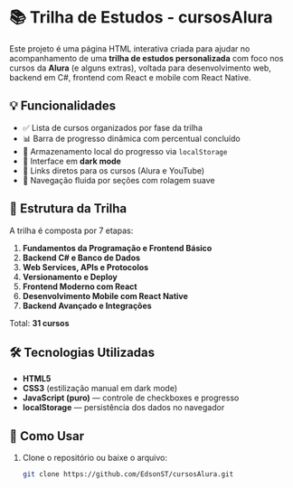 # 📚 Trilha de Estudos - cursosAlura

Este projeto é uma página HTML interativa criada para ajudar no acompanhamento de uma **trilha de estudos personalizada** com foco nos cursos da **Alura** (e alguns extras), voltada para desenvolvimento web, backend em C#, frontend com React e mobile com React Native.

## 💡 Funcionalidades

- ✅ Lista de cursos organizados por fase da trilha
- 📊 Barra de progresso dinâmica com percentual concluído
- 💾 Armazenamento local do progresso via `localStorage`
- 🌙 Interface em **dark mode**
- 🔗 Links diretos para os cursos (Alura e YouTube)
- 🧭 Navegação fluida por seções com rolagem suave

## 🧱 Estrutura da Trilha

A trilha é composta por 7 etapas:

1. **Fundamentos da Programação e Frontend Básico**
2. **Backend C# e Banco de Dados**
3. **Web Services, APIs e Protocolos**
4. **Versionamento e Deploy**
5. **Frontend Moderno com React**
6. **Desenvolvimento Mobile com React Native**
7. **Backend Avançado e Integrações**

Total: **31 cursos**

## 🛠️ Tecnologias Utilizadas

- **HTML5**
- **CSS3** (estilização manual em dark mode)
- **JavaScript (puro)** — controle de checkboxes e progresso
- **localStorage** — persistência dos dados no navegador

## 📂 Como Usar

1. Clone o repositório ou baixe o arquivo:

   ```bash
   git clone https://github.com/EdsonST/cursosAlura.git
